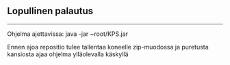 ## Lopullinen palautus

* * *

Ohjelma ajettavissa:
java -jar ~root/KPS.jar

Ennen ajoa repositio tulee tallentaa koneelle zip-muodossa ja puretusta kansiosta ajaa ohjelma ylläolevalla käskyllä